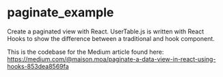 # paginate_example
Create a paginated view with React. UserTable.js is written with React Hooks to show the difference between a traditional and hook component. 

This is the codebase for the Medium article found here: https://medium.com/@maison.moa/paginate-a-data-view-in-react-using-hooks-853dea8569fa

